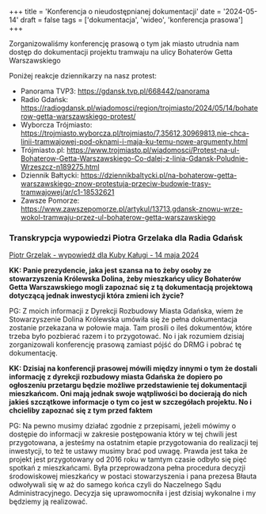 +++
title = 'Konferencja o nieudostępnianej dokumentacji'
date = '2024-05-14'
draft = false
tags = ['dokumentacja', 'wideo', 'konferencja prasowa']
+++

Zorganizowaliśmy konferencję prasową o tym jak miasto utrudnia nam dostęp do dokumentacji projektu tramwaju na ulicy Bohaterów Getta Warszawskiego

<!--more-->

Poniżej reakcje dziennikarzy na nasz protest:

* Panorama TVP3: https://gdansk.tvp.pl/668442/panorama
* Radio Gdańsk: https://radiogdansk.pl/wiadomosci/region/trojmiasto/2024/05/14/bohaterow-getta-warszawskiego-protest/
* Wyborcza Trójmiasto: https://trojmiasto.wyborcza.pl/trojmiasto/7,35612,30969813,nie-chca-linii-tramwajowej-pod-oknami-i-maja-ku-temu-nowe-argumenty.html
* Trójmiasto.pl: https://www.trojmiasto.pl/wiadomosci/Protest-na-ul-Bohaterow-Getta-Warszawskiego-Co-dalej-z-linia-Gdansk-Poludnie-Wrzeszcz-n189275.html 
* Dziennik Bałtycki: https://dziennikbaltycki.pl/na-bohaterow-getta-warszawskiego-znow-protestuja-przeciw-budowie-trasy-tramwajowej/ar/c1-18532621 
* Zawsze Pomorze: https://www.zawszepomorze.pl/artykul/13713,gdansk-znowu-wrze-wokol-tramwaju-przez-ul-bohaterow-getta-warszawskiego

### Transkrypcja wypowiedzi Piotra Grzelaka dla Radia Gdańsk

[Piotr Grzelak - wypowiedź dla Kuby Kaługi - 14 maja 2024](https://radiogdansk.pl/wiadomosci/region/trojmiasto/2024/05/14/bohaterow-getta-warszawskiego-protest/)

**KK: Panie prezydencie, jaka jest szansa na to żeby osoby ze stowarzyszenia Królewska Dolina, żeby mieszkańcy ulicy Bohaterów Getta Warszawskiego mogli zapoznać się z tą dokumentacją projektową dotyczącą jednak inwestycji która zmieni ich życie?**

PG: Z moich informacji z Dyrekcji Rozbudowy Miasta Gdańska, wiem że Stowarzyszenie Dolina Królewska umówiła się że pełna dokumentacja zostanie przekazana w połowie maja. Tam prosili o ileś dokumentów, które trzeba było pozbierać razem i to przygotować. No i jak rozumiem dzisiaj zorganizowali konferencję prasową zamiast pójść do DRMG i pobrać tę dokumentację. 

**KK: Dzisiaj na konferencji prasowej mówili między innymi o tym że dostali informację z dyrekcji rozbudowy miasta Gdańska że dopiero po ogłoszeniu przetargu będzie możliwe przedstawienie tej dokumentacji mieszkańcom. Oni mają jednak swoje wątpliwości bo docierają do nich jakieś szczątkowe informacje o tym co jest w szczegółach projektu. No i chcieliby zapoznać się z tym przed faktem**

PG: Na pewno musimy działać zgodnie z przepisami, jeżeli mówimy o dostępie do informacji w zakresie postępowania który w tej chwili jest przygotowana, a jesteśmy na ostatnim etapie przygotowania do realizacji tej inwestycji, to też te ustawy musimy brać pod uwagę. Prawda jest taka że projekt jest przygotowany od 2016 roku w tamtym czasie odbyło się pięć spotkań z mieszkańcami. Była przeprowadzona pełna procedura decyzji środowiskowej mieszkańcy w postaci stowarzyszenia i pana prezesa Błauta odwoływali się w aż do samego końca czyli do Naczelnego Sądu Administracyjnego. Decyzja się uprawomocniła i jest dzisiaj wykonalne i my będziemy ją realizować.
